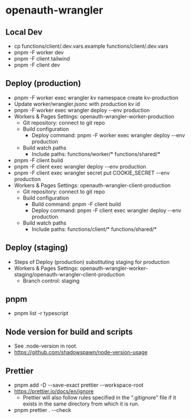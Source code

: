# openauth-wrangler

## Local Dev

- cp functions/client/.dev.vars.example functions/client/.dev.vars
- pnpm -F worker dev
- pnpm -F client tailwind
- pnpm -F client dev

## Deploy (production)

- pnpm -F worker exec wrangler kv namespace create kv-production
- Update worker/wrangler.jsonc with production kv id
- pnpm -F worker exec wrangler deploy --env production
- Workers & Pages Settings: openauth-wrangler-worker-production
  - Git repository: connect to git repo
  - Build configuration
    - Deploy command: pnpm -F worker exec wrangler deploy --env production
  - Build watch paths
    - Include paths: functions/worker/* functions/shared/*
- pnpm -F client build
- pnpm -F client exec wrangler deploy --env production
- pnpm -F client exec wrangler secret put COOKIE_SECRET --env production
- Workers & Pages Settings: openauth-wrangler-client-production
  - Git repository: connect to git repo
  - Build configuration
    - Build command: pnpm -F client build
    - Deploy command: pnpm -F client exec wrangler deploy --env production
  - Build watch paths
    - Include paths: functions/client/* functions/shared/*

## Deploy (staging)

- Steps of Deploy (production) substituting staging for production
- Workers & Pages Settings: openauth-wrangler-worker-staging/openauth-wrangler-client-production
  - Branch control: staging

## pnpm

- pnpm list -r typescript

## Node version for build and scripts

- See .node-version in root.
- https://github.com/shadowspawn/node-version-usage

## Prettier

- pnpm add -D --save-exact prettier --workspace-root
- https://prettier.io/docs/en/ignore
  - Prettier will also follow rules specified in the ".gitignore" file if it exists in the same directory from which it is run.
- pnpm prettier . --check
